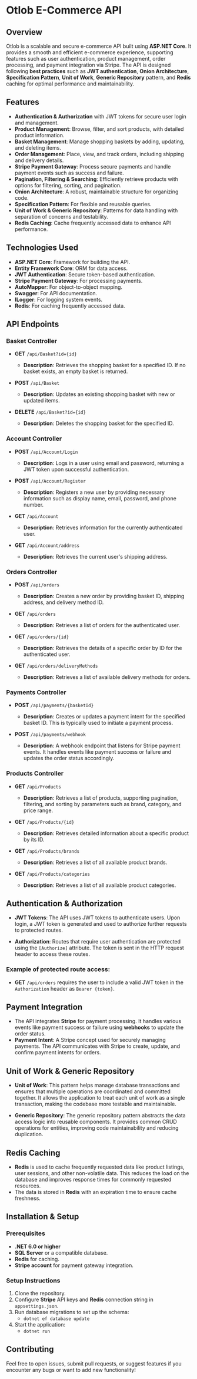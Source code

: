 # Otlob E-Commerce API

## Overview

Otlob is a scalable and secure e-commerce API built using **ASP.NET Core**. It provides a smooth and efficient e-commerce experience, supporting features such as user authentication, product management, order processing, and payment integration via Stripe. The API is designed following **best practices** such as **JWT authentication**, **Onion Architecture**, **Specification Pattern**, **Unit of Work**, **Generic Repository** pattern, and **Redis** caching for optimal performance and maintainability.

## Features

- **Authentication & Authorization** with JWT tokens for secure user login and management.
- **Product Management**: Browse, filter, and sort products, with detailed product information.
- **Basket Management**: Manage shopping baskets by adding, updating, and deleting items.
- **Order Management**: Place, view, and track orders, including shipping and delivery details.
- **Stripe Payment Gateway**: Process secure payments and handle payment events such as success and failure.
- **Pagination, Filtering & Searching**: Efficiently retrieve products with options for filtering, sorting, and pagination.
- **Onion Architecture**: A robust, maintainable structure for organizing code.
- **Specification Pattern**: For flexible and reusable queries.
- **Unit of Work & Generic Repository**: Patterns for data handling with separation of concerns and testability.
- **Redis Caching**: Cache frequently accessed data to enhance API performance.

## Technologies Used

- **ASP.NET Core**: Framework for building the API.
- **Entity Framework Core**: ORM for data access.
- **JWT Authentication**: Secure token-based authentication.
- **Stripe Payment Gateway**: For processing payments.
- **AutoMapper**: For object-to-object mapping.
- **Swagger**: For API documentation.
- **ILogger**: For logging system events.
- **Redis**: For caching frequently accessed data.

## API Endpoints

### **Basket Controller**

- **GET** `/api/Basket?id={id}`
  - **Description**: Retrieves the shopping basket for a specified ID. If no basket exists, an empty basket is returned.

- **POST** `/api/Basket`
  - **Description**: Updates an existing shopping basket with new or updated items.

- **DELETE** `/api/Basket?id={id}`
  - **Description**: Deletes the shopping basket for the specified ID.

### **Account Controller**

- **POST** `/api/Account/Login`
  - **Description**: Logs in a user using email and password, returning a JWT token upon successful authentication.

- **POST** `/api/Account/Register`
  - **Description**: Registers a new user by providing necessary information such as display name, email, password, and phone number.

- **GET** `/api/Account`
  - **Description**: Retrieves information for the currently authenticated user.

- **GET** `/api/Account/address`
  - **Description**: Retrieves the current user's shipping address.

### **Orders Controller**

- **POST** `/api/orders`
  - **Description**: Creates a new order by providing basket ID, shipping address, and delivery method ID.

- **GET** `/api/orders`
  - **Description**: Retrieves a list of orders for the authenticated user.

- **GET** `/api/orders/{id}`
  - **Description**: Retrieves the details of a specific order by ID for the authenticated user.

- **GET** `/api/orders/deliveryMethods`
  - **Description**: Retrieves a list of available delivery methods for orders.

### **Payments Controller**

- **POST** `/api/payments/{basketId}`
  - **Description**: Creates or updates a payment intent for the specified basket ID. This is typically used to initiate a payment process.

- **POST** `/api/payments/webhook`
  - **Description**: A webhook endpoint that listens for Stripe payment events. It handles events like payment success or failure and updates the order status accordingly.

### **Products Controller**

- **GET** `/api/Products`
  - **Description**: Retrieves a list of products, supporting pagination, filtering, and sorting by parameters such as brand, category, and price range.

- **GET** `/api/Products/{id}`
  - **Description**: Retrieves detailed information about a specific product by its ID.

- **GET** `/api/Products/brands`
  - **Description**: Retrieves a list of all available product brands.

- **GET** `/api/Products/categories`
  - **Description**: Retrieves a list of all available product categories.

## Authentication & Authorization

- **JWT Tokens**: The API uses JWT tokens to authenticate users. Upon login, a JWT token is generated and used to authorize further requests to protected routes.
  
- **Authorization**: Routes that require user authentication are protected using the `[Authorize]` attribute. The token is sent in the HTTP request header to access these routes.

### Example of protected route access:
- **GET** `/api/orders` requires the user to include a valid JWT token in the `Authorization` header as `Bearer {token}`.

## Payment Integration

- The API integrates **Stripe** for payment processing. It handles various events like payment success or failure using **webhooks** to update the order status.
- **Payment Intent**: A Stripe concept used for securely managing payments. The API communicates with Stripe to create, update, and confirm payment intents for orders.

## Unit of Work & Generic Repository

- **Unit of Work**: This pattern helps manage database transactions and ensures that multiple operations are coordinated and committed together. It allows the application to treat each unit of work as a single transaction, making the codebase more testable and maintainable.

- **Generic Repository**: The generic repository pattern abstracts the data access logic into reusable components. It provides common CRUD operations for entities, improving code maintainability and reducing duplication.

## Redis Caching

- **Redis** is used to cache frequently requested data like product listings, user sessions, and other non-volatile data. This reduces the load on the database and improves response times for commonly requested resources.
- The data is stored in **Redis** with an expiration time to ensure cache freshness.

## Installation & Setup

### Prerequisites

- **.NET 6.0 or higher**
- **SQL Server** or a compatible database.
- **Redis** for caching.
- **Stripe account** for payment gateway integration.

### Setup Instructions

1. Clone the repository.
2. Configure **Stripe** API keys and **Redis** connection string in `appsettings.json`.
3. Run database migrations to set up the schema:
   - `dotnet ef database update`
4. Start the application:
   - `dotnet run`

## Contributing

Feel free to open issues, submit pull requests, or suggest features if you encounter any bugs or want to add new functionality!

